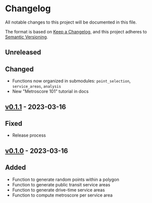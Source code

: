 # Changelog

All notable changes to this project will be documented in this file.

The format is based on [Keep a Changelog](https://keepachangelog.com/en/1.0.0/),
and this project adheres to [Semantic Versioning](https://semver.org/spec/v2.0.0.html).

## Unreleased

## Changed
- Functions now organized in submodules: `point_selection`, `service_areas`, `analysis`
- New "Metroscore 101" tutorial in docs

## [v0.1.1](https://github.com/agupta01/metroscore/releases/tag/v0.1.1) - 2023-03-16

## Fixed
- Release process

## [v0.1.0](https://github.com/agupta01/metroscore/releases/tag/v0.1.0) - 2023-03-16

## Added
- Function to generate random points within a polygon
- Function to generate public transit service areas
- Function to generate drive-time service areas
- Function to compute metroscore per service area
